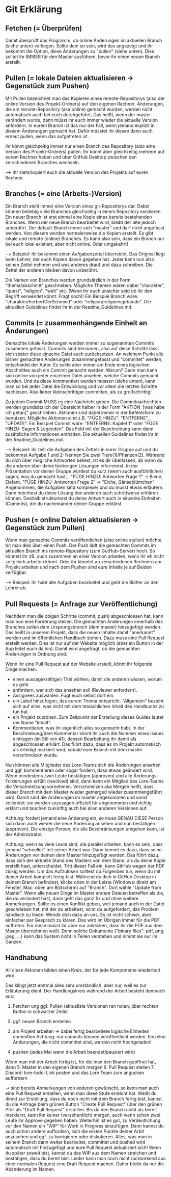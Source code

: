 # Git Erklärung

## Fetchen (= Überprüfen)

Damit überprüft das Programm, ob online Änderungen im aktuellen Branch (siehe unten) vorliegen. 
Sollte dem so sein, wird das angezeigt und ihr bekommt die Option, diese Änderungen zu "pullen" (siehe unten).
Dies solltet ihr IMMER für den Master ausführen, bevor ihr einen neuen Branch erstellt.


## Pullen (= lokale Dateien aktualisieren -> Gegenstück zum Pushen)

Mit Pullen bezeichnet man das Kopieren eines remote-Repositorys (also der online Version des Projekt-Ordners) auf den eigenen Rechner.
Änderungen, die am remote-Repository (aka online) gemacht wurden, werden nicht automatisch auch bei euch durchgeführt. 
Das heißt, wenn der master verändert wurde, dann müsst ihr euch immer wieder die aktuelle Version anfordern.
In eurem Branch ist das nur der Fall, wenn jemand explizit in diesem Änderungen gemacht hat. 
Dafür müsstet ihr diesen dann auch erneut pullen, wenn das aufgetreten ist.

Ihr könnt gleichzeitig immer nur einen Branch des Repository (also eine Version des Projekt-Ordners) pullen.
Ihr könnt aber gleichzeitig mehrere auf eurem Rechner haben und über GitHub Desktop zwischen den verschiedenen Branches wechseln. 

--> Ihr zieht/kopiert euch die aktuelle Version des Projekts auf euren Rechner.


## Branches (= eine (Arbeits-)Version)

Ein Branch stellt immer eine Version eines git-Repositorys dar.
Dabei können beliebig viele Branches gleichzeitig in einem Repository existieren. 
Ein neuer Branch ist erst einmal eine Kopie eines bereits bestehenden Branches.
Wenn der neue Branch bearbeitet wird, bleibt der alte jedoch unberührt.
Der default-Branch nennt sich "master" und darf nicht angefasst werden. Von diesem werden normalerweise die Kopien erstellt.
Es gibt lokale und remote (online) Branches. Es kann also sein, dass ein Branch nur bei euch lokal existiert, aber nicht online. Oder umgekehrt!

--> Beispiel: ihr bekommt einen Aufgabenzettel überreicht. Das Original liegt beim Lehrer, der euch Kopien davon gegeben hat. 
Jeder kann nun also seinen Zettel nehmen und was anderes drauf und dazu schreiben. Die Zettel der anderen bleiben davon unberührt.

Die Namen von Branches werden grundsätzlich in der Form "thema/abschnitt" geschrieben.
Mögliche Themen wären dabei "charakter", "quest", "religion", "welt" etc. (Wenn ihr euch unsicher seid ob ihr den Begriff verwendet könnt: Fragt nach!)
Ein Beispiel Branch wäre: "charakter/herbertDerSchmied" oder "religion/religionsgebäude".
Die aktuellen Guidelines findet ihr in der Readme_Guidelines.md.


## Commits (= zusammenhängende Einheit an Änderungen)

Gemachte lokale Änderungen werden immer zu sogenannten Commits zusammen gefasst.
Commits sind Versionen, also auf diese Schritte lässt sich später diese einzelne Datei auch zurücksetzen.
An welchem Punkt alle bisher gemachten Änderungen zusammengefasst und "commitet" werden, entscheidet der Autor.
Es sollte aber immer am Ende eines logischen Abschnittes auch ein Commit gemacht werden.
Warum? Denn man kann sich online von jeder einzelnen Datei ansehen, welche Commits gemacht wurden. 
Und da diese kommentiert werden müssen (siehe unten), kann man so bei jeder Datei die Entwicklung und vor allem die letzten Schritte nachlesen.
Also lieber kleinschrittiger committen, als zu großschrittig!

Zu jedem Commit MUSS es eine Nachricht geben. 
Die Commitnachrichten werden grundsätzlich der Übersicht halber in der Form "AKTION: [was habe ich getan]" geschrieben.
Aktionen sind dabei immer in der Befehlsform zu benutzen.
Mögliche Aktionen sind z.B. "FÜGE HINZU", "ENTFERNE", "UPDATE". 
Ein Beispiel Commit wäre: "ENTFERNE: Kapitel 1" oder "FÜGE HINZU: Sagen & Legenden".
Das Feld mit der Beschreibung kann dann zusätzliche Informationen enthalten.
Die aktuellen Guidelines findet ihr in der Readme_Guidelines.md.

--> Beispiel: ihr teilt die Aufgaben des Zettels in eurer Gruppe auf und du bekommst Aufgabe 1 und 2: Nennen Sie zwei Tiere(1)/Pflanzen(2). 
Während du dich über mögliche Antworten beliest, ist es dir überlassen, ab wann du die anderen über deine bisherigen Lösungen informierst. 
In der Präsentation vor deiner Gruppe würdest du kurz (wenn auch ausführlicher) sagen, was du gemacht hast... 
"FÜGE HINZU: Antworten Frage 1" -> Biene, Elefant. "FÜGE HINZU: Antworten Frage 2" -> "Eiche, Gänseblümchen"
Angenommen, die Aufgaben sind komplexer und du musst etwas erläutern. Dann möchtest du deine Lösung den anderen auch schrittweise erklären können. 
Deshalb strukturierst du deine Antwort auch in einzelne Einheiten (Commits), die du nacheinander deiner Gruppe erklärst.


## Pushen (= online Dateien aktualisieren -> Gegenstück zum Pullen)

Wenn man gemachte Commits veröffentlichen (also online stellen) möchte tut man dies über einen Push. 
Der Push lädt die gemachten Commits im aktuellen Branch ins remote-Repository (zum GutHub-Server) hoch.
So könntet ihr zB. auch zusammen an einer Version arbeiten, wenn ihr eh nicht zeitgleich arbeiten könnt. 
Oder ihr könntet an verschiedenen Rechnern am Projekt arbeiten und nach dem Pushen sind eure Inhalte je auf Beiden verfügbar.

--> Beispiel: ihr habt alle Aufgaben bearbeitet und gebt die Blätter an den Lehrer ab.


## Pull Requests (= Anfrage zur Veröffentlichung)

Nachdem man die obigen Schritte (commit, push) abgeschlossen hat, kann man nun eine Forderung stellen.
Die gemachten Änderungen innerhalb des Branches sollen dem Ursprungsbranch (dem master) hinzugefügt werden.
Das heißt in unserem Projekt, dass die neuen Inhalte damit "anerkannt" werden und im öffentlichen Handbuch stehen.
Dazu muss eine Pull Request erstellt werden. Dies ist nur auf der Website möglich (aber ein Button in der App leitet euch da hin).
Damit wird angefragt, ob die gemachten Änderungen in Ordnung sind. 

Wenn ihr eine Pull Request auf der Website erstellt, könnt ihr folgende Dinge machen:
- einen aussagekräftigen Titel wählen, damit die anderen wissen, worum es geht
- anfordern, wer sich das ansehen soll (Reviewer anfordern).
- Assignees auswählen. Fügt euch selbst dort ein.
- ein Label hinzufügen, das eurem Thema entspricht. "Allgemein" bezieht sich auf alles, was nicht mit dem tatsächlichen Inhalt des Handbuchs zu tun hat.
- ein Projekt zuordnen. Zum Zeitpunkt der Erstellung dieses Guides lautet der Name "Inhalt".
- Kommentieren, was ihr eigentlich alles so gemacht habt. 
In der Beschriebung/dem Kommentar könnt ihr auch die Nummer eines Issues eintragen (im Stil von #1), dessen Bearbeitung ihr damit als abgeschlossen erklärt.
Das führt dazu, dass es im Projekt automatisch als erledigt markiert wird, sobald euer Branch mit dem master verschmolzen wurde.

Nun können alle Mitglieder des Lore-Teams sich die Änderungen ansehen und ggf. kommentieren oder sogar fordern, dass etwas geändert wird.
Wenn mindestens zwei Leute bestätigen (approven) und alle Änderungs-Forderungen erfüllt (resolved) sind, dann kann ein Mitglied des Lore-Teams die Verschmelzung vornehmen.
Verschmelzen aka Mergen heißt, dass dieser Branch mit dem Master wieder gemerged wieder zusammengeführt wird.
Damit sind die Änderungen im master angekommen und somit vollendet: sie werden sozusagen offiziell für angenommen und richtig erklärt und tauchen zukünftig auch bei allen anderen Versionen auf.

Achtung: fordert jemand eine Änderung ein, so muss GENAU DIESE Person sich dann auch wieder die neue Änderung ansehen und nun bestätigen (approven).
Die einzige Person, die alle Beschränkungen umgehen kann, ist der Administrator.

Achtung: wenn es viele Leute sind, die parallel arbeiten, kann es sein, dass jemand "schneller" mit seiner Arbeit war.
Dann kommt es dazu, dass seine Änderungen vor deinen dem Master hinzugefügt werden.
Das führt dazu, dass sich der aktuelle Stand des Masters von dem Stand, als du deine Kopie erstellt hast, unterscheidet.
Tritt dieser Fall ein, kann GitHub wegen der PDF zickig werden. Um das Aufzulösen solltest du Folgendes tun, wenn du mit deiner Arbeit komplett fertig bist:
Während du dich in GitHub Desktop in deinem Branch befindest, klicke oben in der Leiste (Windows: direkt am Fenster, Mac: oben am Bildschirm) auf "Branch".
Dort wähle "Update from Master". Wenn alle neuen Dinge im Master andere Dateien betreffen als die, die du verändert hast, dann geht das ganz fix und ohne weitere Anmerkungen.
Sollte es einen Konflikt geben, weil jemand auch in der Datei geschrieben hat, mit der du arbeitest, wirst du aufgefordert, das Problem händisch zu lösen. 
Wende dich dazu an uns. Es ist nicht schwer, aber einfacher per Gespräch zu klären.
Das wird im Übrigen immer für die PDF auftreten. Für diese müsst ihr aber nur anklicken, dass ihr die PDF aus dem Master übernehmen wollt. 
Denn solche Dokumente ("binary files": pdf, png, jpeg, ...) kann das System nicht in Teilen verstehen und nimmt sie nur im Ganzen.



## Handhabung
All diese Aktionen bilden einen Kreis, der für jede Komponente wiederholt wird.

Das klingt jetzt erstmal alles sehr umständlich, aber nur, weil es zur Erläuterung dient.
Der Handlungskreis während der Arbeit besteht demnach aus:

1. Fetchen ung ggf. Pullen (aktuellste Versionen ran holen; über rechten Button in schwarzer Zeile)
2. ggf. neuen Branch erstellen

3. am Projekt arbeiten
-> dabei fertig bearbeitete logische Einheiten committen
Achtung: nur commits können veröffentlicht werden. Einzelne Änderungen, die nicht committet sind, werden nicht hochgeladen!
4. pushen (jedes Mal wenn die Arbeit beendet/pausiert wird)

Wenn man mit der Arbeit fertig ist, für die man den Branch geöffnet hat, dann
5. Master in den eigenen Branch mergen
6. Pull Request stellen
7. Discord: lore-todo: Link posten und das Lore Team zum angucken auffordern

-> sind bereits Anmerkungen von anderen gewünscht, so kann man auch eine Pull Request erstellen, wenn man diese Stufe erreicht hat. 
Weißt du direkt zur Erstellung, dass du noch nicht mit dem Branch fertig bist, kannst du die Anfrage beim grünen Button "Create Pull Request" über den grünen Pfeil als "Draft Pull Request" erstellen.
Bis du den Branch nicht als bereit markierst, kann ihn keiner (versehentlich) mergen, auch wenn schon zwei Leute ihr Approve gegeben haben.
Weiterhin ist es gut, zu Verdeutlichung vor den Namen ein "WIP" für Work in Progress einzufügen.
Dann kannst du auch schon andere auffordern, sich die ersten Punkte deiner Arbit anzusehen und ggf. zu korrigieren oder diskutieren.
Alles, was man in seinem Branch dann weiter bearbeitet, committet und pushed wird automatisch mit hinzugefügt und eure Pull Request aktualisiert sich!
Wenn du später soweit bist, kannst du das WIP aus dem Namen streichen und bestätigen, dass du bereit bist.
Leider kann man noch nicht rückwirkend aus einer normalen Request eine Draft Request machen. 
Daher bleibt da nur die Abänderung im Namen.
